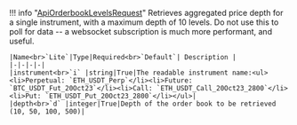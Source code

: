 !!! info "[ApiOrderbookLevelsRequest](/../../schemas/api_orderbook_levels_request)"
    Retrieves aggregated price depth for a single instrument, with a maximum depth of 10 levels. Do not use this to poll for data -- a websocket subscription is much more performant, and useful.<br>

    |Name<br>`Lite`|Type|Required<br>`Default`| Description |
    |-|-|-|-|
    |instrument<br>`i` |string|True|The readable instrument name:<ul><li>Perpetual: `ETH_USDT_Perp`</li><li>Future: `BTC_USDT_Fut_20Oct23`</li><li>Call: `ETH_USDT_Call_20Oct23_2800`</li><li>Put: `ETH_USDT_Put_20Oct23_2800`</li></ul>|
    |depth<br>`d` |integer|True|Depth of the order book to be retrieved (10, 50, 100, 500)|
